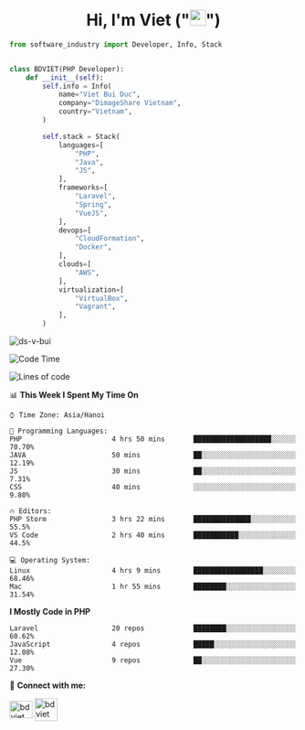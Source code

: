 <h1 align="center">Hi, I'm Viet ("<img src="https://media.giphy.com/media/hvRJCLFzcasrR4ia7z/giphy.gif" width="28">")</h1>

```python
from software_industry import Developer, Info, Stack


class BDVIET(PHP Developer):
    def __init__(self):
        self.info = Info(
            name="Viet Bui Duc",
            company="DimageShare Vietnam",
            country="Vietnam",
        )

        self.stack = Stack(
            languages=[
                "PHP",
                "Java",
                "JS",
            ],
            frameworks=[
                "Laravel",
                "Spring",
                "VueJS",
            ],
            devops=[
                "CloudFormation",
                "Docker",
            ],
            clouds=[
                "AWS",
            ],
            virtualization=[
                "VirtualBox",
                "Vagrant",
            ],
        )
```
<img src="https://komarev.com/ghpvc/?username=ds-v-bui&label=Profile%20views&color=0e75b6&style=flat" alt="ds-v-bui" /> 

<!--START_SECTION:waka-->
![Code Time](http://img.shields.io/badge/Code%20Time-267%20hrs-blue)

![Lines of code](https://img.shields.io/badge/From%20Hello%20World%20I%27ve%20Written-18%20Thousand%20lines%20of%20code-blue)

📊 **This Week I Spent My Time On** 

```text
⌚︎ Time Zone: Asia/Hanoi

💬 Programming Languages: 
PHP                      4 hrs 50 mins       ███████████████████░░░░░░   70.70% 
JAVA                     50 mins             ██░░░░░░░░░░░░░░░░░░░░░░░   12.19% 
JS                       30 mins             ██░░░░░░░░░░░░░░░░░░░░░░░   7.31% 
CSS                      40 mins             ░░░░░░░░░░░░░░░░░░░░░░░░░   9.80% 

🔥 Editors: 
PHP Storm                3 hrs 22 mins       ██████████████░░░░░░░░░░░   55.5% 
VS Code                  2 hrs 40 mins       ███████████░░░░░░░░░░░░░░   44.5% 

💻 Operating System: 
Linux                    4 hrs 9 mins        █████████████████░░░░░░░░   68.46% 
Mac                      1 hr 55 mins        ████████░░░░░░░░░░░░░░░░░   31.54%

```

**I Mostly Code in PHP** 

```text                                                 
Laravel                  20 repos            ████████░░░░░░░░░░░░░░░░░  60.62% 
JavaScript               4 repos             █████░░░░░░░░░░░░░░░░░░░░   12.08% 
Vue                      9 repos             ██░░░░░░░░░░░░░░░░░░░░░░░   27.30%

```

🔗 **Connect with me:**

<a href="https://linkedin.com/in/bdviett" target="blank"><img align="center" src="https://raw.githubusercontent.com/rahuldkjain/github-profile-readme-generator/master/src/images/icons/Social/linked-in-alt.svg" alt="bdviet" height="30" width="40" /></a>
<a href="https://leetcode.com/bdviet/" target="blank"><img align="center" src="https://cdn.iconscout.com/icon/free/png-256/leetcode-3772195-3151321.png" alt="bdviet" height="40" width="40" /></a>
